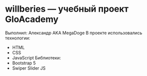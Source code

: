 # willberies — учебный проект GloAcademy
Выполнил: Александр AKA MegaDoge
В проекте использовались технологии:
- HTML
- CSS
- JavaScript
Библиотеки:
- Bootstrap 5
- Swiper Slider JS
